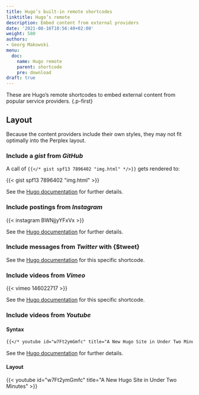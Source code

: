 ```yaml
---
title: Hugo’s built-in remote shortcodes
linktitle: Hugo’s remote
description: Embed content from external providers
date: '2021-08-16T10:56:40+02:00'
weight: 580
authors:
- Georg Makowski
menu:
  doc:
    name: Hugo remote
    parent: shortcode
    pre: download
draft: true
---
```


These are Hugo’s remote shortcodes to embed external content from popular service providers.
{.p-first} <!--more-->

## Layout

Because the content providers include their own styles, they may not fit optimally into the Perplex layout.

### Include a _gist_ from _GitHub_

A call of `{{</* gist spf13 7896402 "img.html" */>}}` gets rendered to:

{{< gist spf13 7896402 "img.html" >}}

See the [Hugo documentation](https://gohugo.io/content-management/shortcodes#gist) for further details.

### Include postings from _Instagram_

{{< instagram BWNjjyYFxVx >}}

See the [Hugo documentation](https://gohugo.io/content-management/shortcodes#instagram) for further details.

### Include messages from _Twitter_ with {$tweet}

See the [Hugo documentation](https://gohugo.io/content-management/shortcodes#tweet) for this specific shortcode.

### Include videos from _Vimeo_

{{< vimeo 146022717 >}}

See the [Hugo documentation](https://gohugo.io/content-management/shortcodes#vimeo) for this specific shortcode.

### Include videos from _Youtube_

#### Syntax

```md
{{</* youtube id="w7Ft2ymGmfc" title="A New Hugo Site in Under Two Minutes" */>}}
```

See the [Hugo documentation](https://gohugo.io/content-management/shortcodes#youtube) for further details.

#### Layout

{{< youtube id="w7Ft2ymGmfc" title="A New Hugo Site in Under Two Minutes" >}}
